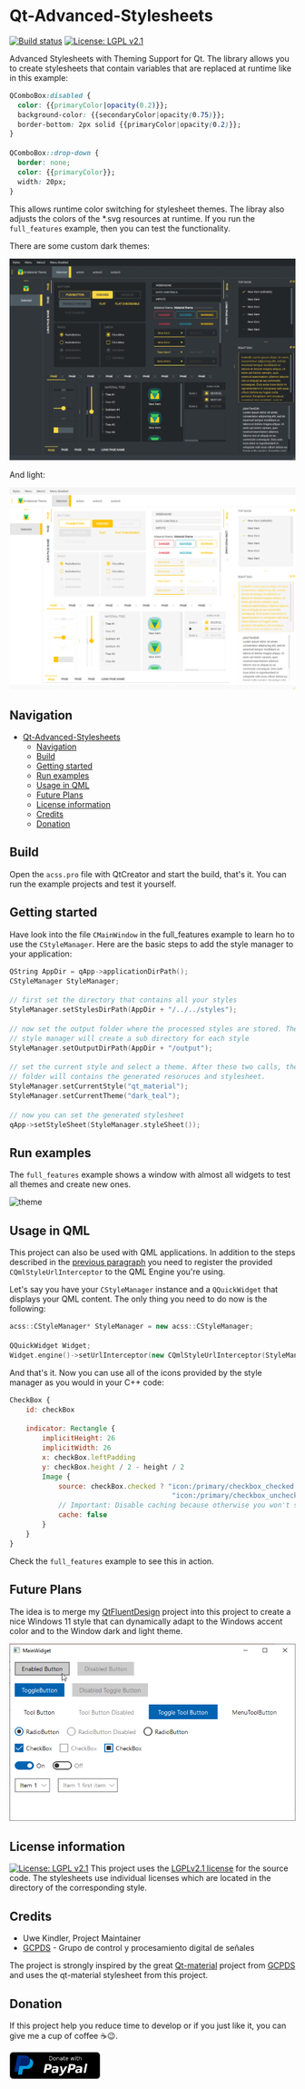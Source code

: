# Qt-Advanced-Stylesheets

[![Build status](https://github.com/githubuser0xFFFF/Qt-Advanced-Stylesheets/workflows/linux-builds/badge.svg)](https://github.com/githubuser0xFFFF/Qt-Advanced-Stylesheets/actions?query=workflow%3Alinux-builds)
[![License: LGPL v2.1](https://img.shields.io/badge/License-LGPL%20v2.1-blue.svg)](gnu-lgpl-v2.1.md)

Advanced Stylesheets with Theming Support for Qt. The library allows you to
create stylesheets that contain variables that are replaced at runtime like in
this example:

```css
QComboBox:disabled {
  color: {{primaryColor|opacity(0.2)}};
  background-color: {{secondaryColor|opacity(0.75)}};
  border-bottom: 2px solid {{primaryColor|opacity(0.2)}};
}

QComboBox::drop-down {
  border: none;
  color: {{primaryColor}};
  width: 20px;
}
```

This allows runtime color switching for stylesheet themes. The libray also
adjusts the colors of the *.svg resources at runtime.
If you run the `full_features` example, then you can test the functionality.

There are some custom dark themes:

![dark](doc/qt_material_dark.gif)

And light:

![light](doc/qt_material_light.gif)

## Navigation

- [Qt-Advanced-Stylesheets](#qt-advanced-stylesheets)
  - [Navigation](#navigation)
  - [Build](#build)
  - [Getting started](#getting-started)
  - [Run examples](#run-examples)
  - [Usage in QML](#usage-in-qml)
  - [Future Plans](#future-plans)
  - [License information](#license-information)
  - [Credits](#credits)
  - [Donation](#donation)

## Build

Open the `acss.pro` file with QtCreator and start the build, that's it.
You can run the example projects and test it yourself.

## Getting started

Have look into the file `CMainWindow` in the full_features example to learn
ho to use the `CStyleManager`. Here are the basic steps to add the style
manager to your application:

```cpp
QString AppDir = qApp->applicationDirPath();
CStyleManager StyleManager;

// first set the directory that contains all your styles
StyleManager.setStylesDirPath(AppDir + "/../../styles");

// now set the output folder where the processed styles are stored. The
// style manager will create a sub directory for each style
StyleManager.setOutputDirPath(AppDir + "/output");

// set the current style and select a theme. After these two calls, the output
// folder will contains the generated resoruces and stylesheet.
StyleManager.setCurrentStyle("qt_material");
StyleManager.setCurrentTheme("dark_teal");

// now you can set the generated stylesheet
qApp->setStyleSheet(StyleManager.styleSheet());
```

## Run examples

The `full_features` example shows a window with almost all widgets to test all 
themes and create new ones.

![theme](doc/theme.gif)

## Usage in QML
This project can also be used with QML applications. In addition to the steps 
described in the [previous paragraph](#getting-started) you need to register the 
provided `CQmlStyleUrlInterceptor` to the QML Engine you're using.

Let's say you have your `CStyleManager` instance and a `QQuickWidget` that 
displays your QML content. The only thing you need to do now is the following:
```cpp
acss::CStyleManager* StyleManager = new acss::CStyleManager;

QQuickWidget Widget;
Widget.engine()->setUrlInterceptor(new CQmlStyleUrlInterceptor(StyleManager));
```

And that's it. Now you can use all of the icons provided by the style manager as
you would in your C++ code:
```qml
CheckBox {
    id: checkBox

    indicator: Rectangle {
        implicitHeight: 26
        implicitWidth: 26
        x: checkBox.leftPadding
        y: checkBox.height / 2 - height / 2
        Image {
            source: checkBox.checked ? "icon:/primary/checkbox_checked.svg" :
                                        "icon:/primary/checkbox_unchecked.svg"
            // Important: Disable caching because otherwise you won't see any changes
            cache: false
        }
    }
}
```

Check the `full_features` example to see this in action.

## Future Plans

The idea is to merge my [QtFluentDesign](https://github.com/githubuser0xFFFF/QtFluentDesign) project into this project to create a nice Windows 11 style that can dynamically
adapt to the Windows accent color and to the Window dark and light theme.

![light](doc/qt_fluent.png)

## License information

[![License: LGPL v2.1](https://img.shields.io/badge/License-LGPL%20v2.1-blue.svg)](gnu-lgpl-v2.1.md)
This project uses the [LGPLv2.1 license](gnu-lgpl-v2.1.md) for the source code.
The stylesheets use individual licenses which are located in the directory of
the corresponding style.

## Credits

- Uwe Kindler, Project Maintainer
- [GCPDS](https://github.com/UN-GCPDS) - Grupo de control y procesamiento digital de señales

The project is strongly inspired by the great [Qt-material](https://github.com/UN-GCPDS/qt-material) project from [GCPDS](https://github.com/UN-GCPDS) and uses the qt-material stylesheet from this project.

## Donation

If this project help you reduce time to develop or if you just like it, you can give me a cup of coffee :coffee::wink:.

<a href="https://www.paypal.com/cgi-bin/webscr?cmd=_s-xclick&hosted_button_id=85R64TMMSY9T6">
  <img src="doc/donate.png" alt="Donate with PayPal" width="160"/>
</a>
